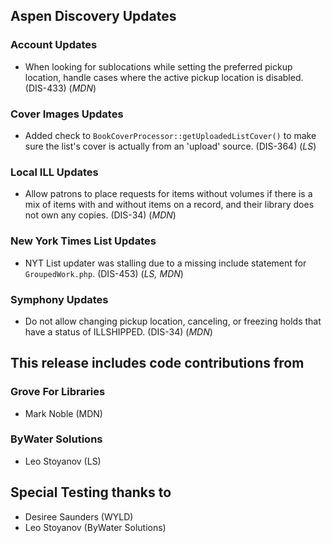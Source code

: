 ## Aspen Discovery Updates
### Account Updates
- When looking for sublocations while setting the preferred pickup location, handle cases where the active pickup location is disabled. (DIS-433) (*MDN*)

### Cover Images Updates
- Added check to `BookCoverProcessor::getUploadedListCover()` to make sure the list's cover is actually from an 'upload' source. (DIS-364) (*LS*)

### Local ILL Updates
- Allow patrons to place requests for items without volumes if there is a mix of items with and without items on a record, and their library does not own any copies. (DIS-34) (*MDN*)

### New York Times List Updates
- NYT List updater was stalling due to a missing include statement for `GroupedWork.php`. (DIS-453) (*LS, MDN*)

### Symphony Updates
- Do not allow changing pickup location, canceling, or freezing holds that have a status of ILLSHIPPED. (DIS-34) (*MDN*)

## This release includes code contributions from
### Grove For Libraries
- Mark Noble (MDN)

### ByWater Solutions
- Leo Stoyanov (LS)

## Special Testing thanks to
- Desiree Saunders (WYLD)
- Leo Stoyanov (ByWater Solutions)
